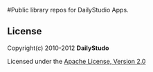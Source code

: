 #Public library repos for DailyStudio Apps.

## License
Copyright(c) 2010-2012 **DailyStudo**

Licensed under the [Apache License, Version 2.0](http://www.apache.org/licenses/LICENSE-2.0.html)
